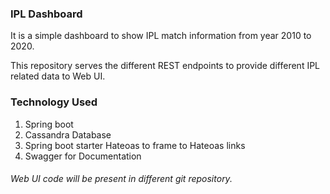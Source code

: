 ### IPL Dashboard ###
It is a simple dashboard to show IPL match information from year 2010 to 2020.

This repository serves the different REST endpoints to provide different IPL related data to Web UI.

### Technology Used ###
1. Spring boot
2. Cassandra Database
3. Spring boot starter Hateoas to frame to Hateoas links
4. Swagger for Documentation

###### Web UI code will be present in different git repository. ######
